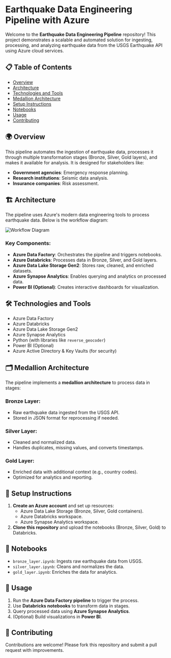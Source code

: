 # Earthquake Data Engineering Pipeline with Azure

Welcome to the **Earthquake Data Engineering Pipeline** repository! This project demonstrates a scalable and automated solution for ingesting, processing, and analyzing earthquake data from the USGS Earthquake API using Azure cloud services.

## 📋 Table of Contents
- [Overview](#-overview)
- [Architecture](#-architecture)
- [Technologies and Tools](#-technologies-and-tools)
- [Medallion Architecture](#-medallion-architecture)
- [Setup Instructions](#-setup-instructions)
- [Notebooks](#notebooks)
- [Usage](#usage)
- [Contributing](#contributing)

## 🌍 Overview
This pipeline automates the ingestion of earthquake data, processes it through multiple transformation stages (Bronze, Silver, Gold layers), and makes it available for analysis. It is designed for stakeholders like:

- **Government agencies**: Emergency response planning.
- **Research institutions**: Seismic data analysis.
- **Insurance companies**: Risk assessment.

## 🏗️ Architecture
The pipeline uses Azure's modern data engineering tools to process earthquake data. Below is the workflow diagram:

![Workflow Diagram](Workflow.png)

### Key Components:
- **Azure Data Factory**: Orchestrates the pipeline and triggers notebooks.
- **Azure Databricks**: Processes data in Bronze, Silver, and Gold layers.
- **Azure Data Lake Storage Gen2**: Stores raw, cleaned, and enriched datasets.
- **Azure Synapse Analytics**: Enables querying and analytics on processed data.
- **Power BI (Optional)**: Creates interactive dashboards for visualization.

## 🛠️ Technologies and Tools
- Azure Data Factory
- Azure Databricks
- Azure Data Lake Storage Gen2
- Azure Synapse Analytics
- Python (with libraries like `reverse_geocoder`)
- Power BI (Optional)
- Azure Active Directory & Key Vaults (for security)

## 🗂️ Medallion Architecture
The pipeline implements a **medallion architecture** to process data in stages:

### **Bronze Layer**:
- Raw earthquake data ingested from the USGS API.
- Stored in JSON format for reprocessing if needed.

### **Silver Layer**:
- Cleaned and normalized data.
- Handles duplicates, missing values, and converts timestamps.

### **Gold Layer**:
- Enriched data with additional context (e.g., country codes).
- Optimized for analytics and reporting.

## 🚀 Setup Instructions
1. **Create an Azure account** and set up resources:
   - Azure Data Lake Storage (Bronze, Silver, Gold containers).
   - Azure Databricks workspace.
   - Azure Synapse Analytics workspace.
2. **Clone this repository** and upload the notebooks (Bronze, Silver, Gold) to Databricks.

## 📒 Notebooks
- `bronze_layer.ipynb`: Ingests raw earthquake data from USGS.
- `silver_layer.ipynb`: Cleans and normalizes the data.
- `gold_layer.ipynb`: Enriches the data for analytics.

## 📌 Usage
1. Run the **Azure Data Factory pipeline** to trigger the process.
2. Use **Databricks notebooks** to transform data in stages.
3. Query processed data using **Azure Synapse Analytics**.
4. (Optional) Build visualizations in **Power BI**.

## 🤝 Contributing
Contributions are welcome! Please fork this repository and submit a pull request with improvements.


